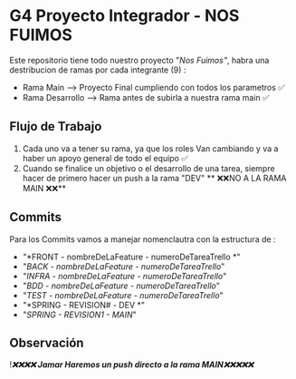 # G4 Proyecto Integrador - NOS FUIMOS
Este repositorio tiene todo nuestro proyecto "*Nos Fuimos"*, habra una destribucion de ramas por cada integrante (9) :

- Rama Main --> Proyecto Final cumpliendo con todos los parametros ✅
- Rama Desarrollo --> Rama antes de subirla a nuestra rama main ✅

##  Flujo de Trabajo
1. Cada uno va a tener su rama, ya que los roles Van cambiando y va a haber un apoyo general de todo el equipo ✅
2. Cuando se finalice un objetivo o el desarrollo de una tarea, siempre hacer de primero hacer un push a la rama "DEV"  ** ❌❌NO A LA RAMA MAIN ❌❌** 

## Commits 
Para los Commits vamos a manejar nomenclautra con la estructura de : 
- "*FRONT - nombreDeLaFeature - numeroDeTareaTrello *"
- "*BACK - nombreDeLaFeature - numeroDeTareaTrello*"
- "*INFRA - nombreDeLaFeature - numeroDeTareaTrello*"
- "*BDD - nombreDeLaFeature - numeroDeTareaTrello*"
- "*TEST - nombreDeLaFeature - numeroDeTareaTrello*"
-  "*SPRING - REVISION# - DEV *"
-  "*SPRING - REVISION1 - MAIN*"

##  Observación 

!***❌❌❌❌ Jamar Haremos un push directo a la rama MAIN❌❌❌❌❌***
